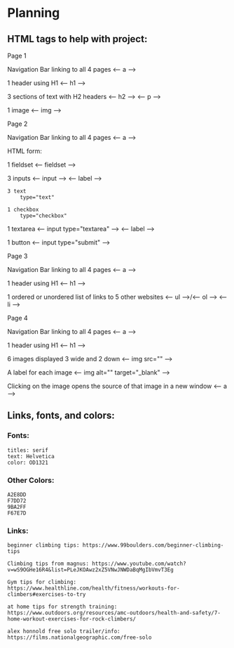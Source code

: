 # Planning

## HTML tags to help with project:

Page 1

Navigation Bar linking to all 4 pages
    <-- a -->

1 header using H1
    <-- h1 -->

3 sections of text with H2 headers
    <-- h2 --> <-- p -->

1 image
    <-- img -->


Page 2

Navigation Bar linking to all 4 pages
    <-- a -->

HTML form:

1 fieldset
    <-- fieldset -->

3 inputs
    <-- input --> <-- label -->

    3 text
        type="text"

    1 checkbox
        type="checkbox"

1 textarea
    <-- input type="textarea" --> <-- label -->

1 button
    <-- input type="submit" -->


Page 3

Navigation Bar linking to all 4 pages
    <-- a -->

1 header using H1
    <-- h1 -->

1 ordered or unordered list of links to 5 other websites
    <-- ul -->/<-- ol --> <-- li -->


Page 4

Navigation Bar linking to all 4 pages
    <-- a -->

1 header using H1
    <-- h1 -->

6 images displayed 3 wide and 2 down
    <-- img src="" -->

A label for each image
    <-- img alt="" target="_blank" -->

Clicking on the image opens the source of that image in a new window
    <-- a -->

## Links, fonts, and colors:

### Fonts:
    titles: serif
    text: Helvetica
    color: OD1321

### Other Colors:
    A2E8DD
    F7DD72
    9BA2FF
    F67E7D

### Links:
    beginner climbing tips: https://www.99boulders.com/beginner-climbing-tips

    Climbing tips from magnus: https://www.youtube.com/watch?v=wS9OGHe16R4&list=PLeJKOAwz2xZ5VNwJNWDaBqMgIbVmvT3Eg

    Gym tips for climbing: https://www.healthline.com/health/fitness/workouts-for-climbers#exercises-to-try

    at home tips for strength training: https://www.outdoors.org/resources/amc-outdoors/health-and-safety/7-home-workout-exercises-for-rock-climbers/

    alex honnold free solo trailer/info: https://films.nationalgeographic.com/free-solo
